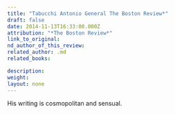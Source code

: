 ```yaml
---
title: "Tabucchi Antonio General The Boston Review*"
draft: false
date: 2014-11-13T16:33:00.000Z
attribution: "*The Boston Review*"
link_to_original:
nd_author_of_this_review:
related_author: .md
related_books:

description:
weight:
layout: none
---
```

His writing is cosmopolitan and sensual.

